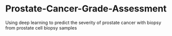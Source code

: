 # Prostate-Cancer-Grade-Assessment
Using deep learning to predict the severity of prostate cancer with biopsy from prostate cell biopsy samples
